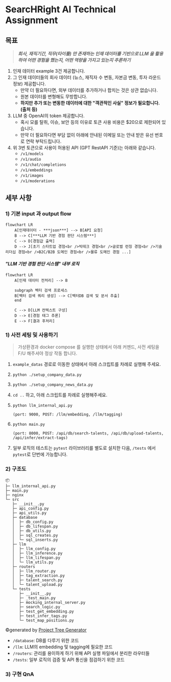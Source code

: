 # SearcHRight AI Technical Assignment

## 목표

> **_회사, 재직기간, 직무(타이틀) 만 존재하는 인재 데이터를 기반으로 LLM 을 활용하여 어떤 경험을 했는지, 어떤 역량을 가지고 있는지 추론하기_**

1. 인재 데이터 example 3건 제공합니다.
2. 그 인재 데이터들의 회사 데이터 (뉴스, 재직자 수 변동, 자본금 변동, 투자 라운드 정보) 제공합니다.
   - 만약 더 필요하다면, 외부 데이터를 추가하거나 합치는 것은 상관 없습니다.
   - 원본 데이터를 변형해도 무방합니다.
   - **하지만 추가 또는 변동한 데이터에 대한 "객관적인 사실" 정보가 필요합니다. (출처 등)**
3. LLM 중 OpenAI의 token 제공합니다.
   - 혹시 모를 탈취, 이슈, 보안 등의 이유로 토큰 사용 비용은 $20으로 제한되어 있습니다.
   - 만약 더 필요하다면 부담 없이 아래에 안내된 이메일 또는 안내 받은 유선 번호로 연락 부탁드립니다. 
4. 위 3번 토큰으로 사용이 허용된 API (GPT RestAPI 기준)는 아래와 같습니다.
   - `/v1/models`
   - `/v1/audio`
   - `/v1/chat/completions`
   - `/v1/embeddings`
   - `/v1/images`
   - `/v1/moderations`

## 세부 사항

### 1) 기본 input 과 output flow

```mermaid
flowchart LR
    A[인재데이터 - ***json***] --> B[API 요청]
    B --> C[***LLM 기반 경험 판단 시스템***]
    C --> D[경험값 출력]
    D --> J[초기 스타트업 경험<br />빅테크 경험<br />글로벌 런칭 경험<br />기술 리더십 경험<br />B2C/B2B 도메인 경험<br />물류 도메인 경험 ...]
```

#### *"LLM 기반 경험 판단 시스템" 내부 로직*

```mermaid
flowchart LR
    A[인재 데이터 전처리] --> B

    subgraph 벡터 검색 프로세스
    B[벡터 검색 쿼리 생성] --> C[벡터DB 검색 및 문서 추출]
    end

    C --> D[LLM 컨텍스트 구성]
    D --> E[경험 태그 추론]
    E --> F[결과 후처리]
```

### 1) 사전 세팅 및 사용하기

> 가상환경과 docker compose 를 실행한 상태에서 아래 커멘드, 사전 세팅을 F/U 해주셔야 정상 작동 합니다.

1. `example_datas` 경로로 이동한 상태에서 아래 스크립트를 차례로 실행해 주세요.
2. `python ./setup_company_data.py`
3. `python ./setup_company_news_data.py`
4. `cd ..` 하고, 아래 스크립트를 차례로 실행해주세요.
5. `python llm_internal_api.py` 

   `(port: 9000, POST: /llm/embedding, /llm/tagging)`
6. `python main.py` 

   `(port: 8000, POST: /api/db/search-talents, /api/db/upload-talents, /api/infer/extract-tags)`
7. 일부 로직의 테스트는 `pytest` 라이브러리를 별도로 설치한 다음, `/tests` 에서 `pytest`로 단번에 가능합니다.

### 2) 구조도
```
📦 
├─ llm_internal_api.py
├─ main.py
├─ nginx
└─ src
   ├─ __init__.py
   ├─ api_config.py
   ├─ api_utils.py
   ├─ database
   │  ├─ db_config.py
   │  ├─ db_lifespan.py
   │  ├─ db_utils.py
   │  ├─ sql_creates.py
   │  └─ sql_inserts.py
   ├─ llm
   │  ├─ llm_config.py
   │  ├─ llm_inference.py
   │  ├─ llm_lifespan.py
   │  └─ llm_utils.py
   ├─ routers
   │  ├─ llm_router.py
   │  ├─ tag_extraction.py
   │  ├─ talent_search.py
   │  └─ talent_upload.py
   └─ tests
      ├─ __init__.py
      ├─ _test_main.py
      ├─ mocking_internal_server.py
      ├─ search_logic.py
      ├─ test_get_embedding.py
      ├─ test_infer_tags.py
      └─ test_map_positions.py
```
©generated by [Project Tree Generator](https://woochanleee.github.io/project-tree-generator)
- `/database`: DB를 다루기 위한 코드
- `/llm`: LLM의 embedding 및 tagging에 필요한 코드
- `/routers`: 관리를 용이하게 하기 위해 API 실행 파일에서 분리한 라우터들
- `/tests`: 일부 로직의 검증 및 API 통신을 점검하기 위한 코드

### 3) 구현 QnA


